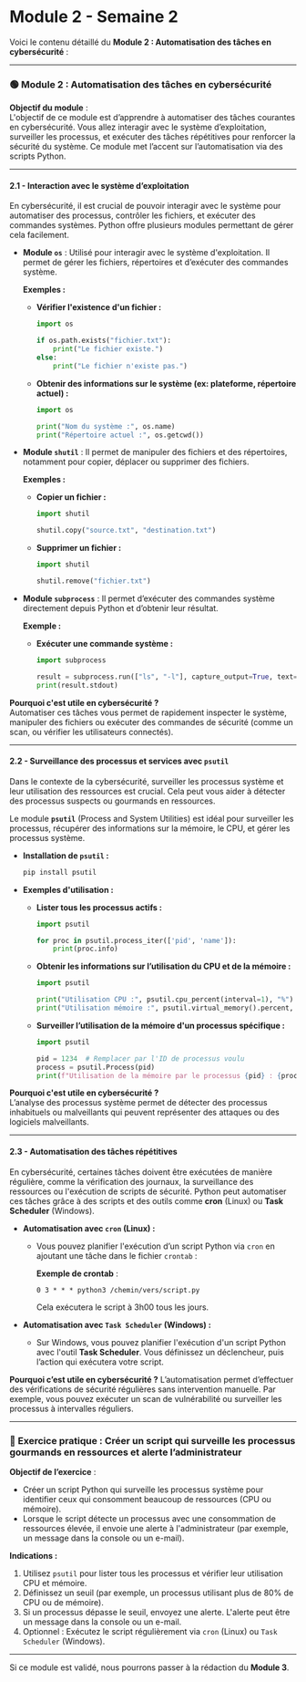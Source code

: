 # Module 2 - Semaine 2
Voici le contenu détaillé du **Module 2 : Automatisation des tâches en cybersécurité** :

---

### 🟢 Module 2 : Automatisation des tâches en cybersécurité

**Objectif du module** :  
L'objectif de ce module est d’apprendre à automatiser des tâches courantes en cybersécurité. Vous allez interagir avec le système d’exploitation, surveiller les processus, et exécuter des tâches répétitives pour renforcer la sécurité du système. Ce module met l’accent sur l’automatisation via des scripts Python.

---

#### 2.1 - **Interaction avec le système d’exploitation**

En cybersécurité, il est crucial de pouvoir interagir avec le système pour automatiser des processus, contrôler les fichiers, et exécuter des commandes systèmes. Python offre plusieurs modules permettant de gérer cela facilement.

- **Module `os`** : Utilisé pour interagir avec le système d'exploitation. Il permet de gérer les fichiers, répertoires et d’exécuter des commandes système.

  **Exemples :**

  - **Vérifier l'existence d'un fichier :**
    ```python
    import os

    if os.path.exists("fichier.txt"):
        print("Le fichier existe.")
    else:
        print("Le fichier n'existe pas.")
    ```

  - **Obtenir des informations sur le système (ex: plateforme, répertoire actuel) :**
    ```python
    import os

    print("Nom du système :", os.name)
    print("Répertoire actuel :", os.getcwd())
    ```

- **Module `shutil`** : Il permet de manipuler des fichiers et des répertoires, notamment pour copier, déplacer ou supprimer des fichiers.

  **Exemples :**

  - **Copier un fichier :**
    ```python
    import shutil

    shutil.copy("source.txt", "destination.txt")
    ```

  - **Supprimer un fichier :**
    ```python
    import shutil

    shutil.remove("fichier.txt")
    ```

- **Module `subprocess`** : Il permet d’exécuter des commandes système directement depuis Python et d’obtenir leur résultat.

  **Exemple :**

  - **Exécuter une commande système :**
    ```python
    import subprocess

    result = subprocess.run(["ls", "-l"], capture_output=True, text=True)
    print(result.stdout)
    ```

**Pourquoi c'est utile en cybersécurité ?**  
Automatiser ces tâches vous permet de rapidement inspecter le système, manipuler des fichiers ou exécuter des commandes de sécurité (comme un scan, ou vérifier les utilisateurs connectés).

---

#### 2.2 - **Surveillance des processus et services avec `psutil`**

Dans le contexte de la cybersécurité, surveiller les processus système et leur utilisation des ressources est crucial. Cela peut vous aider à détecter des processus suspects ou gourmands en ressources.

Le module **`psutil`** (Process and System Utilities) est idéal pour surveiller les processus, récupérer des informations sur la mémoire, le CPU, et gérer les processus système.

- **Installation de `psutil` :**
  ```bash
  pip install psutil
  ```

- **Exemples d'utilisation :**

  - **Lister tous les processus actifs :**
    ```python
    import psutil

    for proc in psutil.process_iter(['pid', 'name']):
        print(proc.info)
    ```

  - **Obtenir les informations sur l’utilisation du CPU et de la mémoire :**
    ```python
    import psutil

    print("Utilisation CPU :", psutil.cpu_percent(interval=1), "%")
    print("Utilisation mémoire :", psutil.virtual_memory().percent, "%")
    ```

  - **Surveiller l’utilisation de la mémoire d'un processus spécifique :**
    ```python
    import psutil

    pid = 1234  # Remplacer par l'ID de processus voulu
    process = psutil.Process(pid)
    print(f"Utilisation de la mémoire par le processus {pid} : {process.memory_info().rss / 1024} KB")
    ```

**Pourquoi c'est utile en cybersécurité ?**  
L’analyse des processus système permet de détecter des processus inhabituels ou malveillants qui peuvent représenter des attaques ou des logiciels malveillants.

---

#### 2.3 - **Automatisation des tâches répétitives**

En cybersécurité, certaines tâches doivent être exécutées de manière régulière, comme la vérification des journaux, la surveillance des ressources ou l'exécution de scripts de sécurité. Python peut automatiser ces tâches grâce à des scripts et des outils comme **cron** (Linux) ou **Task Scheduler** (Windows).

- **Automatisation avec `cron` (Linux) :**
  - Vous pouvez planifier l'exécution d’un script Python via `cron` en ajoutant une tâche dans le fichier `crontab` :

    **Exemple de crontab** :
    ```
    0 3 * * * python3 /chemin/vers/script.py
    ```
    Cela exécutera le script à 3h00 tous les jours.

- **Automatisation avec `Task Scheduler` (Windows) :**
  - Sur Windows, vous pouvez planifier l'exécution d'un script Python avec l'outil **Task Scheduler**. Vous définissez un déclencheur, puis l’action qui exécutera votre script.

**Pourquoi c’est utile en cybersécurité ?**
L’automatisation permet d’effectuer des vérifications de sécurité régulières sans intervention manuelle. Par exemple, vous pouvez exécuter un scan de vulnérabilité ou surveiller les processus à intervalles réguliers.

---

### 🎯 Exercice pratique : Créer un script qui surveille les processus gourmands en ressources et alerte l’administrateur

**Objectif de l’exercice** :
- Créer un script Python qui surveille les processus système pour identifier ceux qui consomment beaucoup de ressources (CPU ou mémoire).
- Lorsque le script détecte un processus avec une consommation de ressources élevée, il envoie une alerte à l'administrateur (par exemple, un message dans la console ou un e-mail).

**Indications :**
1. Utilisez `psutil` pour lister tous les processus et vérifier leur utilisation CPU et mémoire.
2. Définissez un seuil (par exemple, un processus utilisant plus de 80% de CPU ou de mémoire).
3. Si un processus dépasse le seuil, envoyez une alerte. L'alerte peut être un message dans la console ou un e-mail.
4. Optionnel : Exécutez le script régulièrement via `cron` (Linux) ou `Task Scheduler` (Windows).

---

Si ce module est validé, nous pourrons passer à la rédaction du **Module 3**.
